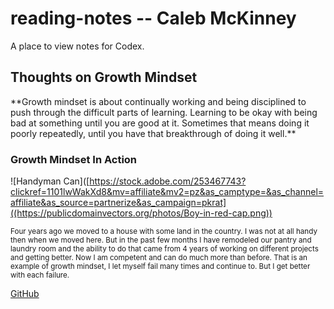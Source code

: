 # reading-notes -- Caleb McKinney

A place to view notes for Codex.
<h2>Thoughts on Growth Mindset</h2>
**Growth mindset is about continually working and being disciplined to push through the difficult parts of learning. Learning to be okay with being bad at something until you are good at it. Sometimes that means doing it poorly repeatedly, until you have that breakthrough of doing it well.**

<h3>Growth Mindset In Action</h3>

![Handyman Can]([https://stock.adobe.com/253467743?clickref=1101lwWakXd8&mv=affiliate&mv2=pz&as_camptype=&as_channel=affiliate&as_source=partnerize&as_campaign=pkrat]((https://publicdomainvectors.org/photos/Boy-in-red-cap.png))

<sub> Four years ago we moved to a house with some land in the country. I was not at all handy then when we moved here. But in the past few months I have remodeled our pantry and laundry room and the ability to do that came from 4 years of working on different projects and getting better. Now I am competent and can do much more than before. That is an example of growth mindset, I let myself fail many times and continue to. But I get better with each failure.</sub>

[GitHub](https://Github.com)
